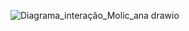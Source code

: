 ![Diagrama_interação_Molic_ana drawio](https://github.com/user-attachments/assets/a04d23d5-fc59-4961-a591-7876c48eb13b)

